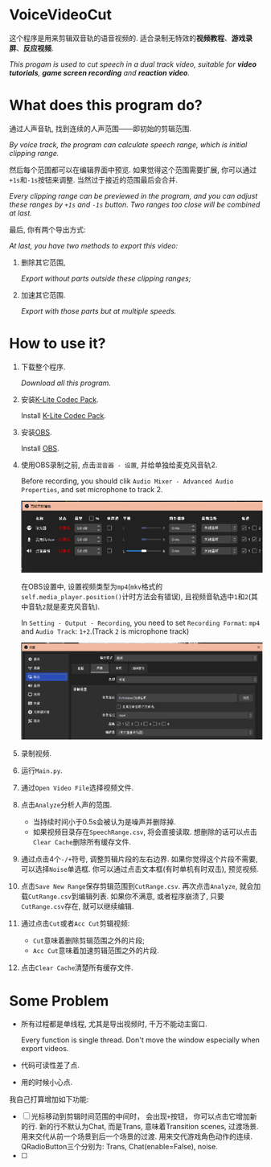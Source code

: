 # VoiceVideoCut
这个程序是用来剪辑双音轨的语音视频的. 适合录制无特效的**视频教程**、**游戏录屏**、**反应视频**.

*This progam is used to cut speech in a dual track video, suitable for **video tutorials**, **game screen recording** and **reaction video**.*

# What does this program do?
通过人声音轨, 找到连续的人声范围——即初始的剪辑范围. 

*By voice track, the program can calculate speech range, which is initial clipping range.*

然后每个范围都可以在编辑界面中预览. 如果觉得这个范围需要扩展, 你可以通过`+1s`和`-1s`按钮来调整. 当然过于接近的范围最后会合并.

*Every clipping range can be previewed in the program, and you can adjust these ranges by `+1s` and `-1s` button. Two ranges too close will be combined at last.*

最后, 你有两个导出方式:

*At last, you have two methods to export this video:*

1. 删除其它范围, 

    *Export without parts outside these clipping ranges;*

2. 加速其它范围.
   
    *Export with those parts but at multiple speeds.*


# How to use it?
1. 下载整个程序.
   
   *Download all this program.*
2. 安装[K-Lite Codec Pack](http://www.codecguide.com/download_k-lite_codec_pack_standard.htm).
   
   Install [K-Lite Codec Pack](http://www.codecguide.com/download_k-lite_codec_pack_standard.htm).
3. 安装[OBS](https://obsproject.com/download).
   
   Install [OBS](https://obsproject.com/download).
   
4. 使用OBS录制之前, 点击`混音器 - 设置`, 并给单独给麦克风音轨2.

    Before recording, you should clik `Audio Mixer - Advanced Audio Properties`, and set microphone to track 2.

    ![](pics/2023-05-04%20075434.png)

    在OBS设置中, 设置视频类型为`mp4`(`mkv`格式的`self.media_player.position()`计时方法会有错误), 且视频音轨选中`1`和`2`(其中音轨`2`就是麦克风音轨).

    In `Setting - Output - Recording`, you need to set `Recording Format`: `mp4` and `Audio Track`: `1+2`.(Track `2` is microphone track)

    ![](pics/2023-05-04%20075857.png)

5. 录制视频.
   
6. 运行`Main.py`.
   
7. 通过`Open Video File`选择视频文件.
   
8. 点击`Analyze`分析人声的范围.
   * 当持续时间小于0.5s会被认为是噪声并删除掉.
   * 如果视频目录存在`SpeechRange.csv`, 将会直接读取. 想删除的话可以点击`Clear Cache`删除所有缓存文件.
   
9. 通过点击4个`-/+`符号, 调整剪辑片段的左右边界.
    如果你觉得这个片段不需要, 可以选择`Noise`单选框.
    你可以通过点击文本框(有时单机有时双击), 预览视频.
10. 点击`Save New Range`保存剪辑范围到`CutRange.csv`. 再次点击`Analyze`, 就会加载`CutRange.csv`到编辑列表. 如果你不满意, 或者程序崩溃了, 只要`CutRange.csv`存在, 就可以继续编辑.
11. 通过点击`Cut`或者`Acc Cut`剪辑视频:
    * `Cut`意味着删除剪辑范围之外的片段;
    * `Acc Cut`意味着加速剪辑范围之外的片段.
12. 点击`Clear Cache`清楚所有缓存文件.


# Some Problem
- 所有过程都是单线程, 尤其是导出视频时, 千万不能动主窗口.
  
  Every function is single thread. Don't move the window especially when export videos.

- 代码可读性差了点.
  
- 用的时候小心点.

我自己打算增加如下功能:
- [ ] 光标移动到剪辑时间范围的中间时， 会出现`+`按钮， 你可以点击它增加新的行. 新的行不默认为Chat, 而是Trans, 意味着Transition scenes, 过渡场景. 用来交代从前一个场景到后一个场景的过渡. 用来交代游戏角色动作的连续. QRadioButton三个分别为: Trans, Chat(enable=False), noise.
- [ ] 